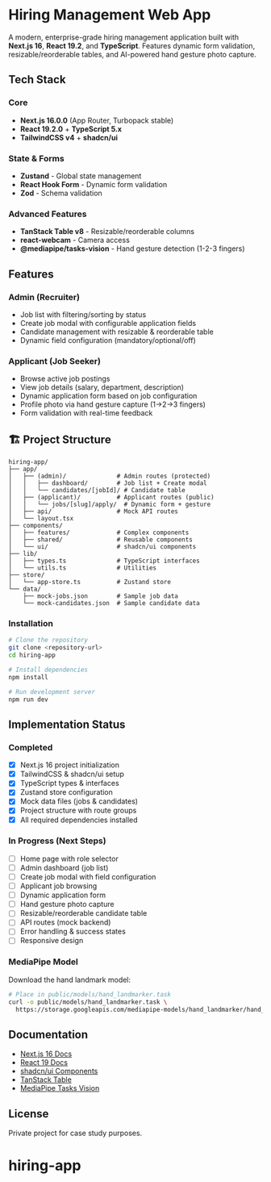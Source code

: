 # Hiring Management Web App

A modern, enterprise-grade hiring management application built with **Next.js 16**, **React 19.2**, and **TypeScript**. Features dynamic form validation, resizable/reorderable tables, and AI-powered hand gesture photo capture.

## Tech Stack

### Core
- **Next.js 16.0.0** (App Router, Turbopack stable)
- **React 19.2.0** + **TypeScript 5.x**
- **TailwindCSS v4** + **shadcn/ui**

### State & Forms
- **Zustand** - Global state management
- **React Hook Form** - Dynamic form validation
- **Zod** - Schema validation

### Advanced Features
- **TanStack Table v8** - Resizable/reorderable columns
- **react-webcam** - Camera access
- **@mediapipe/tasks-vision** - Hand gesture detection (1-2-3 fingers)

## Features

### Admin (Recruiter)
- Job list with filtering/sorting by status
- Create job modal with configurable application fields
- Candidate management with resizable & reorderable table
- Dynamic field configuration (mandatory/optional/off)

### Applicant (Job Seeker)
- Browse active job postings
- View job details (salary, department, description)
- Dynamic application form based on job configuration
- Profile photo via hand gesture capture (1→2→3 fingers)
- Form validation with real-time feedback

## 🏗️ Project Structure

```
hiring-app/
├── app/
│   ├── (admin)/              # Admin routes (protected)
│   │   ├── dashboard/        # Job list + Create modal
│   │   └── candidates/[jobId]/ # Candidate table
│   ├── (applicant)/          # Applicant routes (public)
│   │   └── jobs/[slug]/apply/  # Dynamic form + gesture
│   ├── api/                  # Mock API routes
│   └── layout.tsx
├── components/
│   ├── features/             # Complex components
│   ├── shared/               # Reusable components
│   └── ui/                   # shadcn/ui components
├── lib/
│   ├── types.ts              # TypeScript interfaces
│   └── utils.ts              # Utilities
├── store/
│   └── app-store.ts          # Zustand store
└── data/
    ├── mock-jobs.json        # Sample job data
    └── mock-candidates.json  # Sample candidate data
```

### Installation

```bash
# Clone the repository
git clone <repository-url>
cd hiring-app

# Install dependencies
npm install

# Run development server
npm run dev
```

## Implementation Status

### Completed
- [x] Next.js 16 project initialization
- [x] TailwindCSS & shadcn/ui setup
- [x] TypeScript types & interfaces
- [x] Zustand store configuration
- [x] Mock data files (jobs & candidates)
- [x] Project structure with route groups
- [x] All required dependencies installed

### In Progress (Next Steps)
- [ ] Home page with role selector
- [ ] Admin dashboard (job list)
- [ ] Create job modal with field configuration
- [ ] Applicant job browsing
- [ ] Dynamic application form
- [ ] Hand gesture photo capture
- [ ] Resizable/reorderable candidate table
- [ ] API routes (mock backend)
- [ ] Error handling & success states
- [ ] Responsive design

### MediaPipe Model
Download the hand landmark model:
```bash
# Place in public/models/hand_landmarker.task
curl -o public/models/hand_landmarker.task \
  https://storage.googleapis.com/mediapipe-models/hand_landmarker/hand_landmarker/float16/latest/hand_landmarker.task
```

## Documentation

- [Next.js 16 Docs](https://nextjs.org/docs)
- [React 19 Docs](https://react.dev)
- [shadcn/ui Components](https://ui.shadcn.com)
- [TanStack Table](https://tanstack.com/table/latest)
- [MediaPipe Tasks Vision](https://developers.google.com/mediapipe/solutions/vision/hand_landmarker)

## License

Private project for case study purposes.
# hiring-app
